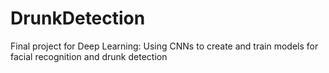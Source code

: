 # DrunkDetection
Final project for Deep Learning: Using CNNs to create and train models for facial recognition and drunk detection
